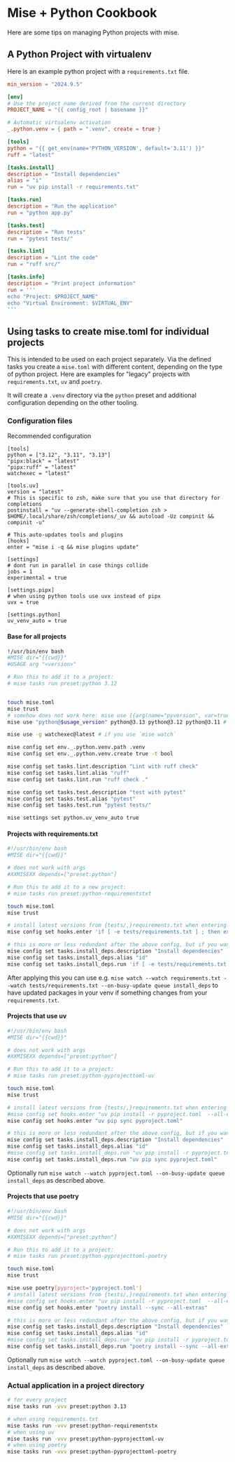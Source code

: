 # Mise + Python Cookbook

Here are some tips on managing Python projects with mise.

## A Python Project with virtualenv

Here is an example python project with a `requirements.txt` file.

```toml [mise.toml]
min_version = "2024.9.5"

[env]
# Use the project name derived from the current directory
PROJECT_NAME = "{{ config_root | basename }}"

# Automatic virtualenv activation
_.python.venv = { path = ".venv", create = true }

[tools]
python = "{{ get_env(name='PYTHON_VERSION', default='3.11') }}"
ruff = "latest"

[tasks.install]
description = "Install dependencies"
alias = "i"
run = "uv pip install -r requirements.txt"

[tasks.run]
description = "Run the application"
run = "python app.py"

[tasks.test]
description = "Run tests"
run = "pytest tests/"

[tasks.lint]
description = "Lint the code"
run = "ruff src/"

[tasks.info]
description = "Print project information"
run = '''
echo "Project: $PROJECT_NAME"
echo "Virtual Environment: $VIRTUAL_ENV"
'''
```

## Using tasks to create mise.toml for individual projects

This is intended to be used on each project separately. Via the defined tasks you create a `mise.toml` with different content, depending on the type of python project. Here are examples for "legacy" projects with `requirements.txt`, `uv` and `poetry`.

It will create a `.venv` directory via the `python` preset and additional configuration depending on the other tooling.

### Configuration files

Recommended configuration

```tomo [~/.config/mise/config.toml]
[tools]
python = ["3.12", "3.11", "3.13"]
"pipx:black" = "latest"
"pipx:ruff" = "latest"
watchexec = "latest"

[tools.uv]
version = "latest"
# This is specific to zsh, make sure that you use that directory for completions
postinstall = "uv --generate-shell-completion zsh > $HOME/.local/share/zsh/completions/_uv && autoload -Uz compinit && compinit -u"

# This auto-updates tools and plugins
[hooks]
enter = "mise i -q && mise plugins update"

[settings]
# dont run in parallel in case things collide
jobs = 1
experimental = true

[settings.pipx]
# when using python tools use uvx instead of pipx
uvx = true

[settings.python]
uv_venv_auto = true
```

#### Base for all projects

```sh [~/.config/mise/tasks/preset/python]
!/usr/bin/env bash
#MISE dir="{{cwd}}"
#USAGE arg "<version>"

# Run this to add it to a project:
# mise tasks run preset:python 3.12


touch mise.toml
mise trust
# somehow does not work here: mise use {{arg(name="pyversion", var=true)}}
mise use "python@$usage_version" python@3.13 python@3.12 python@3.11 # change this to fit which python versions you want to develop for

mise use -g watchexec@latest # if you use `mise watch`

mise config set env._.python.venv.path .venv
mise config set env._.python.venv.create true -t bool

mise config set tasks.lint.description "Lint with ruff check"
mise config set tasks.lint.alias "ruff"
mise config set tasks.lint.run "ruff check ."

mise config set tasks.test.description "test with pytest"
mise config set tasks.test.alias "pytest"
mise config set tasks.test.run "pytest tests/"

mise settings set python.uv_venv_auto true
```

#### Projects with requirements.txt

```sh [~/.config/mise/tasks/preset/python-requirementstxt]
#!/usr/bin/env bash
#MISE dir="{{cwd}}"

# does not work with args
#XXMISEXX depends=["preset:python"]

# Run this to add it to a new project:
# mise tasks run preset:python-requirementstxt

touch mise.toml
mise trust

# install latest versions from {tests/,}requirements.txt when entering the project directory and when the requirements.txts change
mise config set hooks.enter 'if [ -e tests/requirements.txt ] ; then extra_file="tests/requirements.txt" ; fi ; uv pip sync requirements.txt $extra_file'

# this is more or less redundant after the above config, but if you want to run it manually you still can
mise config set tasks.install_deps.description "Install dependencies"
mise config set tasks.install_deps.alias "id"
mise config set tasks.install_deps.run 'if [ -e tests/requirements.txt ] ; then extra_file="tests/requirements.txt" ; fi ; uv pip sync requirements.txt $extra_file'
```

After applying this you can use e.g. `mise watch --watch requirements.txt --watch tests/requirements.txt --on-busy-update queue install_deps` to have updated packages in your venv if something changes from your `requirements.txt`.

#### Projects that use uv

```sh [~/.config/mise/tasks/preset/python-pyprojecttoml-uv]
#!/usr/bin/env bash
#MISE dir="{{cwd}}"

# does not work with args
#XXMISEXX depends=["preset:python"]

# Run this to add it to a project:
# mise tasks run preset:python-pyprojecttoml-uv

touch mise.toml
mise trust

# install latest versions from {tests/,}requirements.txt when entering the project directory and when the requirements.txts change
#mise config set hooks.enter "uv pip install -r pyproject.toml  --all-extras"
mise config set hooks.enter "uv pip sync pyproject.toml"

# this is more or less redundant after the above config, but if you want to run it manually you still can
mise config set tasks.install_deps.description "Install dependencies"
mise config set tasks.install_deps.alias "id"
#mise config set tasks.install_deps.run "uv pip install -r pyproject.toml  --all-extras"
mise config set tasks.install_deps.run "uv pip sync pyproject.toml"
```

Optionally run `mise watch --watch pyproject.toml --on-busy-update queue install_deps` as described above.

#### Projects that use poetry

```sh [~/.config/mise/tasks/preset/python-pyprojecttoml-poetry]
#!/usr/bin/env bash
#MISE dir="{{cwd}}"

# does not work with args
#XXMISEXX depends=["preset:python"]

# Run this to add it to a project:
# mise tasks run preset:python-pyprojecttoml-poetry

touch mise.toml
mise trust

mise use poetry[pyproject='pyproject.toml']
# install latest versions from {tests/,}requirements.txt when entering the project directory and when the requirements.txts change
#mise config set hooks.enter "uv pip install -r pyproject.toml  --all-extras"
mise config set hooks.enter "poetry install --sync --all-extras"

# this is more or less redundant after the above config, but if you want to run it manually you still can
mise config set tasks.install_deps.description "Install dependencies"
mise config set tasks.install_deps.alias "id"
#mise config set tasks.install_deps.run "uv pip install -r pyproject.toml  --all-extras"
mise config set tasks.install_deps.run "poetry install --sync --all-extras"
```

Optionally run `mise watch --watch pyproject.toml --on-busy-update queue install_deps` as described above.

### Actual application in a project directory

```sh
# for every project
mise tasks run -vvv preset:python 3.13

# when using requirements.txt
mise tasks run -vvv preset:python-requirementstx
# when using uv
mise tasks run -vvv preset:python-pyprojecttoml-uv
# when using poetry
mise tasks run -vvv preset:python-pyprojecttoml-poetry
```
